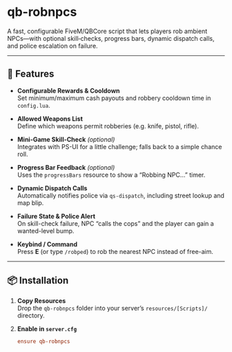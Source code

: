 # qb-robnpcs

A fast, configurable FiveM/QBCore script that lets players rob ambient NPCs—with optional skill‐checks, progress bars, dynamic dispatch calls, and police escalation on failure.

---

## 🌟 Features

- **Configurable Rewards & Cooldown**  
  Set minimum/maximum cash payouts and robbery cooldown time in `config.lua`.

- **Allowed Weapons List**  
  Define which weapons permit robberies (e.g. knife, pistol, rifle).

- **Mini-Game Skill-Check** _(optional)_  
  Integrates with PS-UI for a little challenge; falls back to a simple chance roll.

- **Progress Bar Feedback** _(optional)_  
  Uses the `progressBars` resource to show a “Robbing NPC…” timer.

- **Dynamic Dispatch Calls**  
  Automatically notifies police via `qs-dispatch`, including street lookup and map blip.

- **Failure State & Police Alert**  
  On skill-check failure, NPC “calls the cops” and the player can gain a wanted-level bump.

- **Keybind / Command**  
  Press **E** (or type `/robped`) to rob the nearest NPC instead of free-aim.

---

## 📦 Installation

1. **Copy Resources**  
   Drop the `qb-robnpcs` folder into your server’s `resources/[Scripts]/` directory.

2. **Enable in `server.cfg`**  
   ```cfg
   ensure qb-robnpcs
